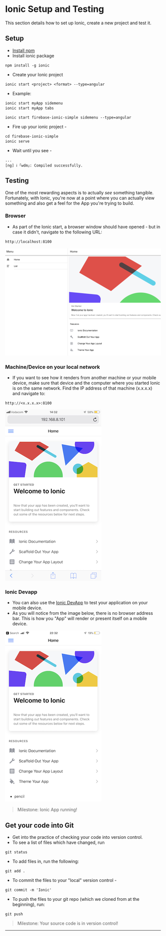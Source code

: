 # Ionic Setup and Testing

This section details how to set up Ionic, create a new project and test it.

## Setup

* [Install npm](https://www.npmjs.com/get-npm)
* Install ionic package
```
npm install -g ionic
```
* Create your Ionic project

```
ionic start <project> <format> --type=angular
```
* Example:
```
ionic start myApp sidemenu
ionic start myApp tabs
```
```
ionic start firebase-ionic-simple sidemenu --type=angular
```
* Fire up your ionic project -

```
cd firebase-ionic-simple
ionic serve
```
* Wait until you see -
```
...
[ng] ℹ ｢wdm｣: Compiled successfully.
```

## Testing

One of the most rewarding aspects is to actually *see* something tangible.  Fortunately, with Ionic, you're now at a point where you can actually view something and also get a feel for the App you're trying to build.

### Browser
* As part of the Ionic start, a browser window should have opened - but in case it didn't, navigate to the following URL:
```
http://localhost:8100
```

![alt text](images/ionic_start_sidemenu_browser.png)

### Machine/Device on your local network
* If you want to see how it renders from another machine or your mobile device, make sure that device and the computer where you started Ionic is on the same network.  Find the IP address of that machine (x.x.x.x) and navigate to:
```
http://<x.x.x.x>:8100
```

![alt text](images/ionic_start_sidemeenu_mobile.jpeg)

### Ionic Devapp
* You can also use the [Ionic DevApp](https://ionicframework.com/docs/appflow/devapp/) to test your application on your mobile device.
* As you will notice from the image below, there is no browser address bar.  This is how you "App" will render or present itself on a mobile device.

![Ionic DevApp](images/ionic_start_sidemenu_devapp.jpeg)

> Milestone: Ionic App running!

## Get your code into Git
* Get into the practice of checking your code into version control.
* To see a list of files which have changed, run
```
git status
```
* To add files in, run the following:
```
git add .
```
* To commit the files to your "local" version control -
```
git commit -m 'Ionic'
```
* To push the files to your git repo (which we cloned from at the beginning), run:
```
git push
```
> Milestone: Your source code is in version control!
---